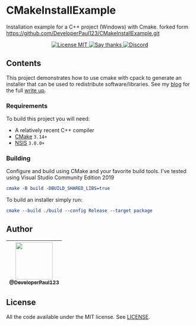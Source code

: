 # CMakeInstallExample

Installation example for a C++ project (Windows) with Cmake. forked form https://github.com/DeveloperPaul123/CMakeInstallExample.git

<p align="center">
  <a href="https://opensource.org/licenses/MIT">
    <img src="https://img.shields.io/badge/License-MIT-red.svg" alt="License MIT">
  </a>
  <a href="https://github.com/DeveloperPaul123/MHWDatabase/stargazers">
    <img src="https://img.shields.io/badge/Say%20Thanks-👍-1EAEDB.svg" alt="Say thanks">
  </a>
  <a href="https://discord.gg/yNQ9dW4">
    <img alt="Discord" src="https://discordapp.com/api/guilds/652515194572111872/widget.png">
  </a>
</p>

## Contents

This project demonstrates how to use cmake with cpack to generate an installer that can be used to redistribute software/libraries. See my [blog](https://developerpaul123.github.io/blog) for the full [write up](https://developerpaul123.github.io/programming/creating-an-installer-with-cmake/).

### Requirements

To build this project you will need:

- A relatively recent C++ compiler
- [CMake](https://cmake.org) `3.14+`
- [NSIS](https://nsis.sourceforge.io/Download) `3.0.0+`

### Building

Configure and build using CMake and your favorite build tools. I've tested using Visual Studio Community Edition 2019

```cmake
cmake -B build -DBUILD_SHARED_LIBS=true
```

To build an installer simply run:

```cmake
cmake --build ./build --config Release --target package
```

## Author

| [<img src="https://avatars0.githubusercontent.com/u/6591180?s=460&v=4" width="100"><br><sub>@DeveloperPaul123</sub>](https://github.com/DeveloperPaul123) |
|:----:|

## License

All the code available under the MIT license. See [LICENSE](LICENSE).
